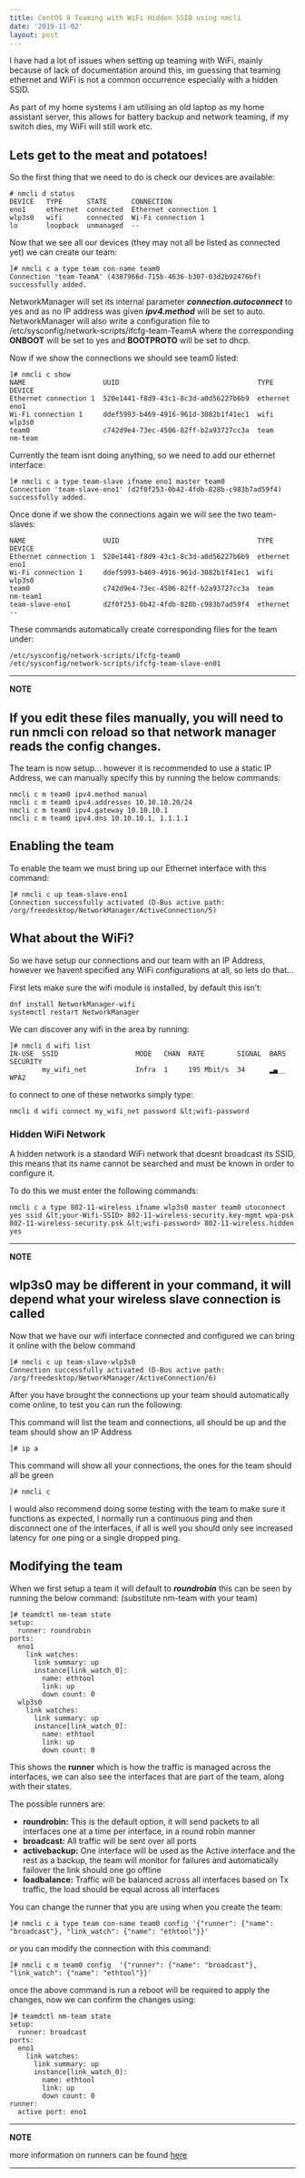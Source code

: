 ```yaml
---
title: CentOS 8 Teaming with WiFi Hidden SSID using nmcli
date: '2019-11-02'
layout: post
---
```

I have had a lot of issues when setting up teaming with WiFi, mainly because of lack of documentation around this, im guessing that teaming ethernet and WiFi is not a common occurrence especially with a hidden SSID.

As part of my home systems I am utilising an old laptop as my home assistant server, this allows for battery backup and network teaming, if my switch dies, my WiFi will still work etc.

## Lets get to the meat and potatoes!

So the first thing that we need to do is check our devices are available:

```
# nmcli d status
DEVICE   TYPE      STATE      CONNECTION
eno1     ethernet  connected  Ethernet connection 1
wlp3s0   wifi      connected  Wi-Fi connection 1
lo       loopback  unmanaged  --
```

Now that we see all our devices (they may not all be listed as connected yet) we can create our team:
```
]# nmcli c a type team con-name team0
Connection 'team-TeamA' (4387966d-715b-4636-b307-03d2b92476bf) successfully added.
```

NetworkManager will set its internal parameter **_connection.autoconnect_** to yes and as no IP address was given **_ipv4.method_** will be set to auto. NetworkManager will also write a configuration file to /etc/sysconfig/network-scripts/ifcfg-team-TeamA where the corresponding **ONBOOT** will be set to yes and **BOOTPROTO** will be set to dhcp.

Now if we show the connections we should see team0 listed:

```
]# nmcli c show
NAME                   UUID                                  TYPE      DEVICE
Ethernet connection 1  520e1441-f8d9-43c1-8c3d-a0d56227b6b9  ethernet  eno1
Wi-Fi connection 1     ddef5993-b469-4916-961d-3082b1f41ec1  wifi      wlp3s0
team0                  c742d9e4-73ec-4506-82ff-b2a93727cc3a  team      nm-team
```

Currently the team isnt doing anything, so we need to add our ethernet interface:

```
]# nmcli c a type team-slave ifname eno1 master team0
Connection 'team-slave-eno1' (d2f0f253-0b42-4fdb-828b-c983b7ad59f4) successfully added.
```

Once done if we show the connections again we will see the two team-slaves:

```
NAME                   UUID                                  TYPE      DEVICE
Ethernet connection 1  520e1441-f8d9-43c1-8c3d-a0d56227b6b9  ethernet  eno1
Wi-Fi connection 1     ddef5993-b469-4916-961d-3082b1f41ec1  wifi      wlp3s0
team0                  c742d9e4-73ec-4506-82ff-b2a93727cc3a  team      nm-team1
team-slave-eno1        d2f0f253-0b42-4fdb-828b-c983b7ad59f4  ethernet  --
```

These commands automatically create corresponding files for the team under:

```
/etc/sysconfig/network-scripts/ifcfg-team0
/etc/sysconfig/network-scripts/ifcfg-team-slave-en01
```

---
**NOTE**

If you edit these files manually, you will need to run nmcli con reload so that network manager reads the config changes.
---

The team is now setup&#8230; however it is recommended to use a static IP Address, we can manually specify this by running the below commands:

```
nmcli c m team0 ipv4.method manual
nmcli c m team0 ipv4.addresses 10.10.10.20/24
nmcli c m team0 ipv4.gateway 10.10.10.1
nmcli c m team0 ipv4.dns 10.10.10.1, 1.1.1.1
```

## Enabling the team

To enable the team we must bring up our Ethernet interface with this command:

```
]# nmcli c up team-slave-eno1
Connection successfully activated (D-Bus active path: /org/freedesktop/NetworkManager/ActiveConnection/5)
```

## What about the WiFi?

So we have setup our connections and our team with an IP Address, however we havent specified any WiFi configurations at all, so lets do that&#8230;

First lets make sure the wifi module is installed, by default this isn&#8217;t:

```
dnf install NetworkManager-wifi
systemctl restart NetworkManager
```

We can discover any wifi in the area by running:

```
]# nmcli d wifi list
IN-USE  SSID                   MODE   CHAN  RATE        SIGNAL  BARS  SECURITY
        my_wifi_net            Infra  1     195 Mbit/s  34      ▂▄__  WPA2
```

to connect to one of these networks simply type:

```
nmcli d wifi connect my_wifi_net password &lt;wifi-password
```

### Hidden WiFi Network

A hidden network is a standard WiFi network that doesnt broadcast its SSID, this means that its name cannot be searched and must be known in order to configure it.

To do this we must enter the following commands:

```
nmcli c a type 802-11-wireless ifname wlp3s0 master team0 utoconnect yes ssid &lt;your-Wifi-SSID> 802-11-wireless-security.key-mgmt wpa-psk 802-11-wireless-security.psk &lt;wifi-password> 802-11-wireless.hidden yes
```

---
**NOTE**

wlp3s0 may be different in your command, it will depend what your wireless slave connection is called
---

Now that we have our wifi interface connected and configured we can bring it online with the below command

```
]# nmcli c up team-slave-wlp3s0
Connection successfully activated (D-Bus active path: /org/freedesktop/NetworkManager/ActiveConnection/6)
```

After you have brought the connections up your team should automatically come online, to test you can run the following:

This command will list the team and connections, all should be up and the team should show an IP Address
```
]# ip a
```
This command will show all your connections, the ones for the team should all be green
```
]# nmcli c
```
I would also recommend doing some testing with the team to make sure it functions as expected, I normally run a continuous ping and then disconnect one of the interfaces, if all is well you should only see increased latency for one ping or a single dropped ping.

## Modifying the team

When we first setup a team it will default to **_roundrobin_** this can be seen by running the below command: (substitute nm-team with your team)

```
]# teamdctl nm-team state
setup:
  runner: roundrobin
ports:
  eno1
    link watches:
      link summary: up
      instance[link_watch_0]:
        name: ethtool
        link: up
        down count: 0
  wlp3s0
    link watches:
      link summary: up
      instance[link_watch_0]:
        name: ethtool
        link: up
        down count: 0
```

This shows the **runner** which is how the traffic is managed across the interfaces, we can also see the interfaces that are part of the team, along with their states.

The possible runners are:

  * **roundrobin:** This is the default option, it will send packets to all interfaces one at a time per interface, in a round robin manner
  * **broadcast:** All traffic will be sent over all ports
  * **activebackup:** One interface will be used as the Active interface and the rest as a backup, the team will monitor for failures and automatically failover the link should one go offline
  * **loadbalance:** Traffic will be balanced across all interfaces based on Tx traffic, the load should be equal across all interfaces

You can change the runner that you are using when you create the team:

```
]# nmcli c a type team con-name team0 config '{"runner": {"name": "broadcast"}, "link_watch": {"name": "ethtool"}}'
```

or you can modify the connection with this command:

```
]# nmcli c m team0 config  '{"runner": {"name": "broadcast"}, "link_watch": {"name": "ethtool"}}'
```

once the above command is run a reboot will be required to apply the changes, now we can confirm the changes using:

```
]# teamdctl nm-team state
setup:
  runner: broadcast
ports:
  eno1
    link watches:
      link summary: up
      instance[link_watch_0]:
        name: ethtool
        link: up
        down count: 0
runner:
  active port: eno1
```

---
**NOTE**

more information on runners can be found <a href="https://access.redhat.com/documentation/en-us/red_hat_enterprise_linux/7/html/networking_guide/sec-configure_teamd_runners">here </a>

---
